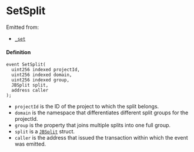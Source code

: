 # SetSplit

Emitted from:

* [`_set`](/docs/dev/v3/api/contracts/jbsplitsstore/write/-_set.md)

#### Definition

```
event SetSplit(
  uint256 indexed projectId,
  uint256 indexed domain,
  uint256 indexed group,
  JBSplit split,
  address caller
);
```

* `projectId` is the ID of the project to which the split belongs.
* `domain` is the namespace that differentiates different split groups for the projectId.
* `group` is the property that joins multiple splits into one full group.
* `split` is a [`JBSplit`](/docs/dev/v3/api/data-structures/jbsplit.md) struct.
* `caller` is the address that issued the transaction within which the event was emitted.

